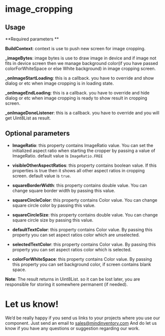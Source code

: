 # image_cropping

## Usage

**Required parameters **

**BuildContext**: context is use to push new screen for image cropping.

**_imageBytes**: image bytes is use to draw image in device and if image not fits in device screen then we manage background color(if you have passed colorForWhiteSpace or else White background) in image cropping screen.

**_onImageStartLoading**: this is a callback. you have to override and show dialog or etc when image cropping is in loading state.

**_onImageEndLoading**: this is a callback. you have to override and hide dialog or etc when image cropping is ready to show result in cropping screen.

**_onImageDoneListener**: this is a callback. you have to override and you will get Uint8List as result.

## Optional parameters

- **ImageRatio**: this property contains ImageRatio value. You can set the initialized aspect ratio when starting the cropper by passing a value of ImageRatio. default value is `ImageRatio.FREE`

- **visibleOtherAspectRatios**: this property contains boolean value. If this properties is true then it shows all other aspect ratios in cropping screen. default value is `true`.

- **squareBorderWidth**: this property contains double value. You can change square border width by passing this value.

- **squareCircleColor**: this property contains Color value. You can change square circle color by passing this value.

- **squareCircleSize**: this property contains double value. You can change square circle size by passing this value.

- **defaultTextColor**: this property contains Color value. By passing this property you can set aspect ratios color which are unselected.

- **selectedTextColor**: this property contains Color value. By passing this property you can set aspect ratios color which is selected.

- **colorForWhiteSpace**: this property contains Color value. By passing this property you can set background color, if screen contains blank space.

**Note**:
The result returns in Uint8List. so it can be lost later, you are responsible for storing it somewhere permanent (if needed).


# Let us know!
We’d be really happy if you send us links to your projects where you use our component. Just send an email to sales@mindinventory.com And do let us know if you have any questions or suggestion regarding our work.